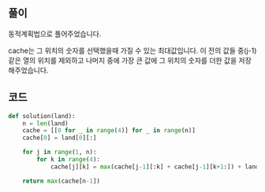 ## 풀이

동적계획법으로 풀어주었습니다.

cache는 그 위치의 숫자를 선택했을때 가질 수 있는 최대값입니다. 이 전의 값들 중(j-1) 같은 열의 위치를 제외하고 나머지 중에 가장 큰 값에 그 위치의 숫자를 더한 값을 저장해주었습니다.

## 코드

```python
def solution(land):
    n = len(land)
    cache = [[0 for _ in range(4)] for _ in range(n)]
    cache[0] = land[0][:]

    for j in range(1, n):
        for k in range(4):
            cache[j][k] = max(cache[j-1][:k] + cache[j-1][k+1:]) + land[j][k]

    return max(cache[n-1])
```
